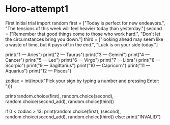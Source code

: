 # Horo-attempt1
First initial trial
import random 
first = ["Today is perfect for new endeavors.", "The tensions of this week will feel heavier today than yesterday."]
second = ["Remember that good things come to those who work hard.", "Don't let the circumstances bring you down."]
third = ["looking ahead may seem like a waste of time, but it pays off in the end.", "Luck is on your side today."]

print("1 — Aries")
print("2 — Taurus")
print("3 — Gemini")
print("4 — Cancer")
print("5 — Leo")
print("6 — Virgo")
print("7 — Libra")
print("8 — Scorpio")
print("9 — Sagittarius")
print("10 — Capricorn")
print("11 — Aquarius")
print("12 — Pisces")

zodiac = int(input("Pick your sign by typing a number and pressing Enter: ")))

print(random.choice(first), random.choice(second), random.choice(second_add), random.choice(third))

if 0 < zodiac > 13:
    print(random.choice(first), (second), random.choice(second_add), random.choice(third))
else:
    print("INVALID")
